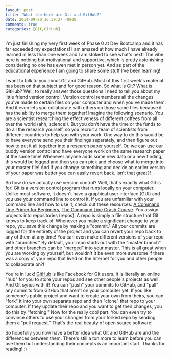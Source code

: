 ```yaml
---
layout: post
title: "What the heck are Git and GitHub?"
date: 2014-09-20 16:39:27 -0800
comments: true
categories: [Git,GitHub]
---
```

<p>I'm just finishing my very first week of Phase 0 at Dev Bootcamp and it has far exceeded my expectations! I am amazed at how much I have already learned in less than one week and I am stoked to see what's next! The vibe here is nothing but motivational and supportive, which is pretty astonishing considering no one has even met in person yet. And as part of the educational experience I am going to share some stuff I've been learning!</p>
<!-- more -->
<p>I want to talk to you about Git and GitHub. Most of this first week's material has been on that subject and for good reason. So what is Git? What is GitHub? Well, to really answer those questions I need to tell you about my little friend version control. Version control remembers all the changes you've made to certain files on your computer and when you've made them. And it even lets you collaborate with others on those same files because it has the ability to merge them together! Imagine the following scenario. You are a scientist researching the effectiveness of different coffees from all over the world (ahh, science!). But you don't have the time or the funds to do all the research yourself, so you recruit a team of scientists from different countries to help you with your work. One way to do this would be to have everyone send you their findings separately, and then figure out how to put it all together into a research paper yourself. Or, we can use our buddy version control and have everyone work on the same research paper at the same time! Whenever anyone adds some new data or a new finding, this would be logged and then you can pick and choose what to merge into your master file! And if you change something and decide an earlier version of your paper was better you can easily revert back. Isn't that great?!</p>

<p>So how do we actually use version control? Well, that's exactly what Git is for! Git is a version control program that runs locally on your computer. Unlike most software, it doesn't have a graphical user interface (GUI) and you use your command line to control it. If you are unfamiliar with your command line and how to use it, check out these resources: <a href="http://lifehacker.com/5633909/">A Command Line Primer for Beginners</a>, <a href="http://cli.learncodethehardway.org/book/">The Command Line Crash Course</a>. You assign projects into repositories (repos). A repo is simply a file structure that Git knows to keep track of. Whenever you make a significant change to your repo, you save this change by making a "commit." All your commits are logged for the entirety of the project and you can revert your repo back to any of them at any time! You can even make different versions of your repo with "branches." By default, your repo starts out with the "master branch" and other branches can be "merged" into your master. This is all great when you are working by yourself, but wouldn't it be even more awesome if there was a copy of your repo that lived on the Internet for you and other people to collaborate on?!</p>

<p>You're in luck! <a href="http://www.github.com">GitHub</a> is like Facebook for Git users. It is literally an online "hub" for you to store your repos and see other people's projects as well. And Git syncs with it! You can "push" your commits to GitHub, and "pull" any commits from GitHub that aren't on your computer yet. If you like someone's public project and want to create your own from theirs, you can "fork" it into your own separate repo and then "clone" that repo to your computer. If they update their repo and you want to get their changes, you do this by "fetching." Now for the really cool part. You can even try to convince others to use your changes from your forked repo by sending them a "pull request." That's the real beauty of open source software!</p>

<p>So hopefully you now have a better idea what Git and GitHub are and the differences between them. There's still a ton more to learn before you can use them but understanding their concepts is an important start. Thanks for reading! :)</p>
